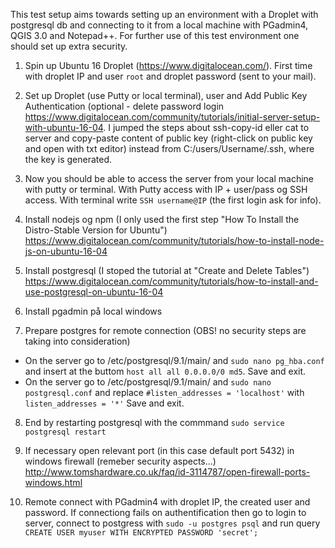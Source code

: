 This test setup aims towards setting up an environment with a Droplet with postgresql db and connecting to it from a local machine with PGadmin4, QGIS 3.0 and Notepad++. For further use of this test environment one should set up extra security.

1) Spin up Ubuntu 16 Droplet (https://www.digitalocean.com/). First time with droplet IP and user `root` and droplet password (sent to your mail).

2) Set up Droplet (use Putty or local terminal), user and Add Public Key Authentication (optional - delete password login 
https://www.digitalocean.com/community/tutorials/initial-server-setup-with-ubuntu-16-04. I jumped the steps about ssh-copy-id eller cat to server and copy-paste content of public key (right-click on public key and open with txt editor) instead from C:/users/Username/.ssh, where the key is generated.

3) Now you should be able to access the server from your local machine with putty or terminal. With Putty access with IP + user/pass og SSH access. With terminal write `SSH username@IP` (the first login ask for info).

4) Install nodejs og npm (I only used the first step "How To Install the Distro-Stable Version for Ubuntu")
https://www.digitalocean.com/community/tutorials/how-to-install-node-js-on-ubuntu-16-04

5) Install postgresql (I stoped the tutorial at "Create and Delete Tables")
https://www.digitalocean.com/community/tutorials/how-to-install-and-use-postgresql-on-ubuntu-16-04

6) Install pgadmin på local windows

7) Prepare postgres for remote connection (OBS! no security steps are taking into consideration)
- On the server go to /etc/postgresql/9.1/main/ and `sudo nano pg_hba.conf` and insert at the buttom `host all all 0.0.0.0/0 md5`. Save and exit.
- On the server go to /etc/postgresql/9.1/main/ and `sudo nano postgresql.conf` and replace `#listen_addresses = 'localhost'` with `listen_addresses = '*'` Save and exit.

8) End by restarting postgresql with the commmand `sudo service postgresql restart`

9) If necessary open relevant port (in this case default port 5432) in windows firewall (remeber security aspects...)
http://www.tomshardware.co.uk/faq/id-3114787/open-firewall-ports-windows.html

10) Remote connect with PGadmin4 with droplet IP, the created user and password. If connectiong fails on authentification then go to login to server, connect to postgress with `sudo -u postgres psql` and run query `CREATE USER myuser WITH ENCRYPTED PASSWORD 'secret';`
